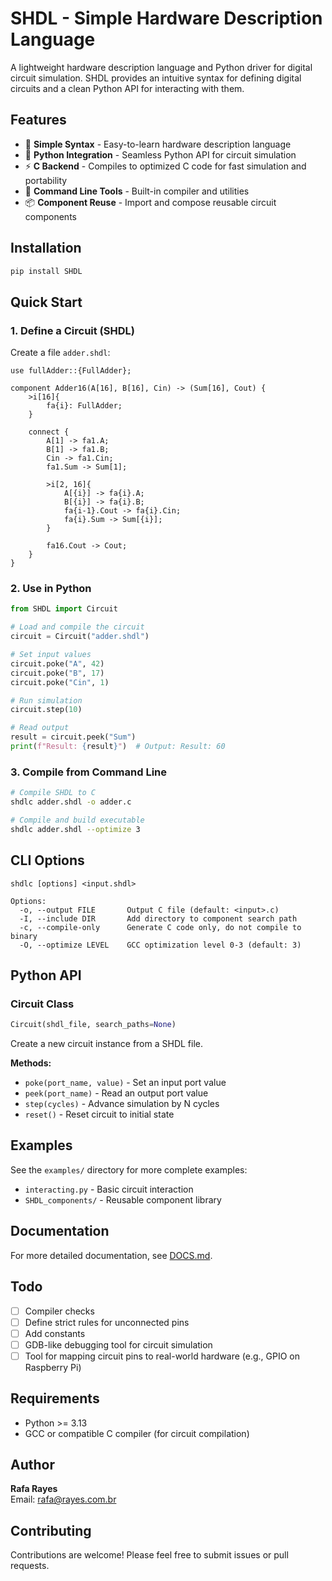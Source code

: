 # SHDL - Simple Hardware Description Language

A lightweight hardware description language and Python driver for digital circuit simulation. SHDL provides an intuitive syntax for defining digital circuits and a clean Python API for interacting with them.

## Features

- 🚀 **Simple Syntax** - Easy-to-learn hardware description language
- 🐍 **Python Integration** - Seamless Python API for circuit simulation
- ⚡ **C Backend** - Compiles to optimized C code for fast simulation and portability
- 🔧 **Command Line Tools** - Built-in compiler and utilities
- 📦 **Component Reuse** - Import and compose reusable circuit components

## Installation

```bash
pip install SHDL
```

## Quick Start

### 1. Define a Circuit (SHDL)

Create a file `adder.shdl`:

```shdl
use fullAdder::{FullAdder};

component Adder16(A[16], B[16], Cin) -> (Sum[16], Cout) {
    >i[16]{
        fa{i}: FullAdder;
    }
    
    connect {
        A[1] -> fa1.A;
        B[1] -> fa1.B;
        Cin -> fa1.Cin;
        fa1.Sum -> Sum[1];
        
        >i[2, 16]{
            A[{i}] -> fa{i}.A;
            B[{i}] -> fa{i}.B;
            fa{i-1}.Cout -> fa{i}.Cin;
            fa{i}.Sum -> Sum[{i}];
        }
        
        fa16.Cout -> Cout;
    }
}
```

### 2. Use in Python

```python
from SHDL import Circuit

# Load and compile the circuit
circuit = Circuit("adder.shdl")

# Set input values
circuit.poke("A", 42)
circuit.poke("B", 17)
circuit.poke("Cin", 1)

# Run simulation
circuit.step(10)

# Read output
result = circuit.peek("Sum")
print(f"Result: {result}")  # Output: Result: 60
```

### 3. Compile from Command Line

```bash
# Compile SHDL to C
shdlc adder.shdl -o adder.c

# Compile and build executable
shdlc adder.shdl --optimize 3
```

## CLI Options

```
shdlc [options] <input.shdl>

Options:
  -o, --output FILE       Output C file (default: <input>.c)
  -I, --include DIR       Add directory to component search path
  -c, --compile-only      Generate C code only, do not compile to binary
  -O, --optimize LEVEL    GCC optimization level 0-3 (default: 3)
```

## Python API

### Circuit Class

```python
Circuit(shdl_file, search_paths=None)
```

Create a new circuit instance from a SHDL file.

**Methods:**

- `poke(port_name, value)` - Set an input port value
- `peek(port_name)` - Read an output port value
- `step(cycles)` - Advance simulation by N cycles
- `reset()` - Reset circuit to initial state

## Examples

See the `examples/` directory for more complete examples:

- `interacting.py` - Basic circuit interaction
- `SHDL_components/` - Reusable component library

## Documentation

For more detailed documentation, see [DOCS.md](DOCS.md).

## Todo

- [ ] Compiler checks
- [ ] Define strict rules for unconnected pins
- [ ] Add constants
- [ ] GDB-like debugging tool for circuit simulation
- [ ] Tool for mapping circuit pins to real-world hardware (e.g., GPIO on Raspberry Pi)

## Requirements

- Python >= 3.13
- GCC or compatible C compiler (for circuit compilation)

## Author

**Rafa Rayes**  
Email: rafa@rayes.com.br

## Contributing

Contributions are welcome! Please feel free to submit issues or pull requests.
